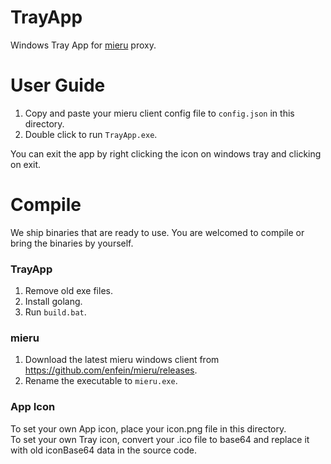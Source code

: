 # TrayApp

Windows Tray App for [mieru](https://github.com/enfein/mieru) proxy.

# User Guide

1. Copy and paste your mieru client config file to `config.json` in this directory.
2. Double click to run `TrayApp.exe`.

You can exit the app by right clicking the icon on windows tray and clicking on exit.

# Compile

We ship binaries that are ready to use. You are welcomed to compile or bring the binaries by yourself.

### TrayApp

1. Remove old exe files.
2. Install golang.
3. Run `build.bat`.

### mieru

1. Download the latest mieru windows client from https://github.com/enfein/mieru/releases.
2. Rename the executable to `mieru.exe`.

### App Icon

To set your own App icon, place your icon.png file in this directory.  
To set your own Tray icon, convert your .ico file to base64 and replace it with old iconBase64 data in the source code.

